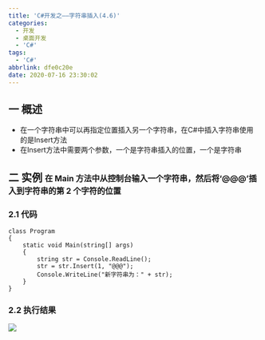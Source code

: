 ```yaml
---
title: 'C#开发之——字符串插入(4.6)'
categories:
  - 开发
  - 桌面开发
  - 'C#'
tags:
  - 'C#'
abbrlink: dfe0c20e
date: 2020-07-16 23:30:02
---
```

## 一 概述

* 在一个字符串中可以再指定位置插入另一个字符串，在C#中插入字符串使用的是Insert方法
* 在Insert方法中需要两个参数，一个是字符串插入的位置，一个是字符串

<!--more-->

## 二 实例 <font size=3> 在 Main 方法中从控制台输入一个字符串，然后将‘@@@’插入到字符串的第 2 个字符的位置 </font>

### 2.1 代码

```
class Program
{
    static void Main(string[] args)
    {
        string str = Console.ReadLine();
        str = str.Insert(1, "@@@");
        Console.WriteLine("新字符串为：" + str);
    }
}
```

### 2.2 执行结果
![][1]


[1]:https://cdn.jsdelivr.net/gh/PGzxc/CDN@master/blog-image/csharp-string-insert-sample.png